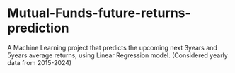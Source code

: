 # Mutual-Funds-future-returns-prediction
A Machine Learning project that predicts the upcoming next 3years and 5years average returns, using Linear Regression model. (Considered yearly data from 2015-2024)
